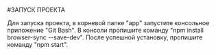 #ЗАПУСК ПРОЕКТА

Для запуска проекта, в корневой папке "app" запустите консольное приложение "Git Bash".
В консоли пропишите команду "npm install browser-sync --save-dev".
После успешной установку, пропишите команду "npm start".     
   